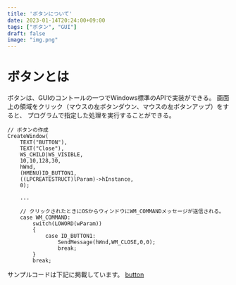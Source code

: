 ```yaml
---
title: 'ボタンについて'
date: 2023-01-14T20:24:00+09:00
tags: ["ボタン", "GUI"]
draft: false
image: "img.png"
---
```


# ボタンとは
ボタンは、GUIのコントールの一つでWindows標準のAPIで実装ができる。
画面上の領域をクリック（マウスの左ボタンダウン、マウスの左ボタンアップ）をすると、
プログラムで指定した処理を実行することができる。

```
// ボタンの作成
CreateWindow(
    TEXT("BUTTON"),
    TEXT("Close"),
    WS_CHILD|WS_VISIBLE,
    10,10,128,30,
    hWnd,
    (HMENU)ID_BUTTON1,
    ((LPCREATESTRUCT)lParam)->hInstance,
    0);
    
    ...
    
    // クリックされたときにOSからウィンドウにWM_COMMANDメッセージが送信される。
    case WM_COMMAND:
        switch(LOWORD(wParam))
        {
            case ID_BUTTON1:
                SendMessage(hWnd,WM_CLOSE,0,0);
                break;
        }
        break;    
```

サンプルコードは下記に掲載しています。
[button](https://github.com/kenjinote/button)